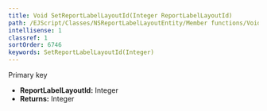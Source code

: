 ```yaml
---
title: Void SetReportLabelLayoutId(Integer ReportLabelLayoutId)
path: /EJScript/Classes/NSReportLabelLayoutEntity/Member functions/Void SetReportLabelLayoutId(Integer p_0)
intellisense: 1
classref: 1
sortOrder: 6746
keywords: SetReportLabelLayoutId(Integer)
---
```



Primary key



* **ReportLabelLayoutId:** Integer
* **Returns:** Integer


